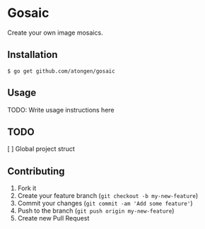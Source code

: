 # Gosaic

Create your own image mosaics.

## Installation

`$ go get github.com/atongen/gosaic`

## Usage

TODO: Write usage instructions here

## TODO

[ ] Global project struct

## Contributing

1. Fork it
2. Create your feature branch (`git checkout -b my-new-feature`)
3. Commit your changes (`git commit -am 'Add some feature'`)
4. Push to the branch (`git push origin my-new-feature`)
5. Create new Pull Request
